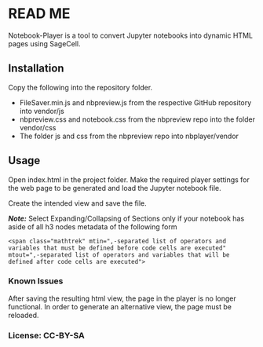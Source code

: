 # READ ME

Notebook-Player is a tool to convert Jupyter notebooks into dynamic HTML pages using SageCell.

## Installation

Copy the following into the repository folder.
* FileSaver.min.js and nbpreview.js from the respective GitHub repository into vendor/js
* nbpreview.css and notebook.css from the nbpreview repo into the folder vendor/css
* The folder js and css from the nbpreview repo into nbplayer/vendor

## Usage

Open index.html in the project folder. Make the required player settings for the web page to be generated and load the Jupyter notebook file.

Create the intended view and save the file.

***Note:*** Select Expanding/Collapsing of Sections only if your notebook has aside of all h3 nodes metadata of the following form

`<span class="mathtrek" mtin=",-separated list of operators and variables that must be defined before code cells are executed" mtout=",-separated list of operators and variables that will be defined after code cells are executed">`

### Known Issues

After saving the resulting html view, the page in the player is no longer functional. In order to generate an alternative view, the page must be reloaded.

### License: CC-BY-SA